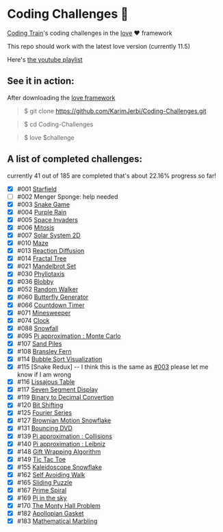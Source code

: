 
# Coding Challenges 🚞
[Coding Train](https://github.com/CodingTrain)'s coding challenges in the [love](https://love2d.org) ❤️ framework

This repo should work with the latest love version (currently 11.5)

Here's [the youtube playlist](https://www.youtube.com/playlist?list=PLRqwX-V7Uu6ZiZxtDDRCi6uhfTH4FilpH)
## See it in action:
After downloading the [love framework](https://love2d.org)

>$ git clone https://github.com/KarimJerbi/Coding-Challenges.git

>$ cd Coding-Challenges

>$ love $challenge

## A list of completed challenges:
 currently 41 out of 185 are completed that's about 22.16% progress so far!

- [x] #001 [Starfield](https://github.com/KarimJerbi/Coding-Challenges/blob/master/starfield)
- [ ] #002 Menger Sponge: help needed
- [x] #003 [Snake Game](https://github.com/KarimJerbi/Coding-Challenges/tree/master/the_snakegame)
- [x] #004 [Purple Rain](https://github.com/KarimJerbi/Coding-Challenges/blob/master/purple-rain)
- [x] #005 [Space Invaders](https://github.com/KarimJerbi/Coding-Challenges/blob/master/space-invaders)
- [x] #006 [Mitosis](https://github.com/KarimJerbi/Coding-Challenges/blob/master/mitosis)
- [x] #007 [Solar System 2D](https://github.com/KarimJerbi/Coding-Challenges/blob/master/solar-system)
- [x] #010 [Maze](https://github.com/KarimJerbi/Coding-Challenges/blob/master/maze)
- [x] #013 [Reaction Diffusion](https://github.com/KarimJerbi/Coding-Challenges/blob/master/reaction_diffusion)
- [x] #014 [Fractal Tree](https://github.com/KarimJerbi/Coding-Challenges/blob/master/fractal-tree)
- [x] #021 [Mandelbrot Set](https://github.com/KarimJerbi/Coding-Challenges/blob/master/mandelbrot_set)
- [x] #030 [Phyllotaxis](https://github.com/KarimJerbi/Coding-Challenges/blob/master/phyllotaxis)
- [x] #036 [Blobby](https://github.com/KarimJerbi/Coding-Challenges/blob/master/blobby)
- [x] #052 [Random Walker](https://github.com/KarimJerbi/Coding-Challenges/blob/master/random_walker)
- [x] #060 [Butterfly Generator](https://github.com/KarimJerbi/Coding-Challenges/blob/master/butterfly_generator)
- [x] #066 [Countdown Timer](https://github.com/KarimJerbi/Coding-Challenges/blob/master/countdown_timer)
- [x] #071 [Minesweeper](https://github.com/KarimJerbi/Coding-Challenges/blob/master/minesweeper)
- [x] #074 [Clock](https://github.com/KarimJerbi/Coding-Challenges/blob/master/clock)
- [x] #088 [Snowfall](https://github.com/KarimJerbi/Coding-Challenges/blob/master/snowfall)
- [x] #095 [Pi approximation : Monte Carlo](https://github.com/KarimJerbi/Coding-Challenges/blob/master/pi_monteCarlo)
- [x] #107 [Sand Piles](https://github.com/KarimJerbi/Coding-Challenges/blob/master/sandpiles)
- [x] #108 [Bransley Fern](https://github.com/apolius/Coding-Challenges/blob/master/bransley_fern)
- [x] #114 [Bubble Sort Visualization](https://github.com/KarimJerbi/Coding-Challenges/blob/master/bubble-sort-visualization)
- [x] #115 [Snake Redux] -- I think this is the same as [#003](https://github.com/KarimJerbi/Coding-Challenges/tree/master/the_snakegame) please let me know if I am wrong
- [x] #116 [Lissajous Table](https://github.com/KarimJerbi/Coding-Challenges/blob/master/lissajous)
- [x] #117 [Seven Segment Display](https://github.com/KarimJerbi/Coding-Challenges/blob/master/7-segment-display)
- [x] #119 [Binary to Decimal Convertion](https://github.com/KarimJerbi/Coding-Challenges/blob/master/binary_to_decimal)
- [x] #120 [Bit Shifting](https://github.com/KarimJerbi/Coding-Challenges/blob/master/bit-shifting)
- [x] #125 [Fourier Series](https://github.com/KarimJerbi/Coding-Challenges/blob/master/fourier-series)
- [x] #127 [Brownian Motion Snowflake](https://github.com/KarimJerbi/Coding-Challenges/blob/master/brownian-motion-snowflake)
- [x] #131 [Bouncing DVD](https://github.com/KarimJerbi/Coding-Challenges/blob/master/bouncing_DVD)
- [x] #139 [Pi approximation : Collisions](https://github.com/KarimJerbi/Coding-Challenges/blob/master/pi_collisions)
- [x] #140 [Pi approximation : Leibniz](https://github.com/KarimJerbi/Coding-Challenges/blob/master/pi_Leibniz)
- [x] #148 [Gift Wrapping Algorithm](https://github.com/KarimJerbi/Coding-Challenges/blob/master/gift_wrapping)
- [x] #149 [Tic Tac Toe](https://github.com/KarimJerbi/Coding-Challenges/blob/master/tic_tac_toe)
- [x] #155 [Kaleidoscope Snowflake](https://github.com/KarimJerbi/Coding-Challenges/blob/master/kaleidoscope_snowflake)
- [x] #162 [Self Avoiding Walk](https://github.com/KarimJerbi/Coding-Challenges/blob/master/self_avoiding_walk)
- [x] #165 [Sliding Puzzle](https://github.com/KarimJerbi/Coding-Challenges/blob/master/sliding_puzzle)
- [x] #167 [Prime Spiral](https://github.com/KarimJerbi/Coding-Challenges/blob/master/prime_spiral)
- [x] #169 [Pi in the sky](https://github.com/KarimJerbi/Coding-Challenges/blob/master/pi_in_the_sky)
- [x] #170 [The Monty Hall Problem](https://github.com/KarimJerbi/Coding-Challenges/blob/master/monty_hall)
- [x] #182 [Apollopian Gasket](https://github.com/KarimJerbi/Coding-Challenges/blob/master/apollonian_gasket)
- [x] #183 [Mathematical Marbling](https://github.com/apolius/Coding-Challenges/blob/master/mathematical_marbling)
